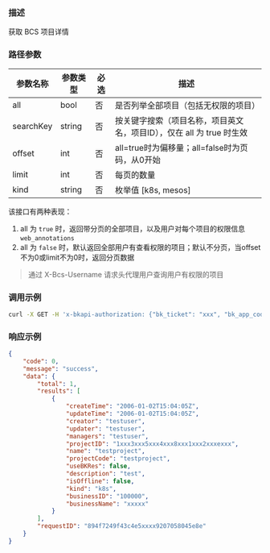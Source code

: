 ### 描述

获取 BCS 项目详情

### 路径参数
| 参数名称     | 参数类型     | 必选   | 描述             |
| ------------ | ------------ | ------ | ---------------- |
| all         | bool       | 否     | 是否列举全部项目（包括无权限的项目）     |
| searchKey   | string     | 否     | 按关键字搜索（项目名称，项目英文名，项目ID），仅在 all 为 true 时生效 |
| offset   | int     | 否     | all=true时为偏移量；all=false时为页码，从0开始 |
| limit   | int     | 否     | 每页的数量 |
| kind    | string | 否 | 枚举值 [k8s, mesos]

该接口有两种表现：
1. all 为 `true` 时，返回带分页的全部项目，以及用户对每个项目的权限信息 `web_annotations`
2. all 为 `false` 时，默认返回全部用户有查看权限的项目；默认不分页，当offset不为0或limit不为0时，返回分页数据

> 通过 X-Bcs-Username 请求头代理用户查询用户有权限的项目

### 调用示例
```sh
curl -X GET -H 'x-bkapi-authorization: {"bk_ticket": "xxx", "bk_app_code": "xxx", "bk_app_secret": "***"}' --header 'X-Bcs-Username: testuser' --insecure https://bcs-api-gateway.apigw.com/prod/bcsproject/v1/projects/authorized_projects
```

### 响应示例
```json
{
    "code": 0,
    "message": "success",
    "data": {
        "total": 1,
        "results": [
            {
                "createTime": "2006-01-02T15:04:05Z",
                "updateTime": "2006-01-02T15:04:05Z",
                "creator": "testuser",
                "updater": "testuser",
                "managers": "testuser",
                "projectID": "1xxx3xxx5xxx4xxx8xxx1xxx2xxxexxx",
                "name": "testproject",
                "projectCode": "testproject",
                "useBKRes": false,
                "description": "test",
                "isOffline": false,
                "kind": "k8s",
                "businessID": "100000",
                "businessName": "xxxxx"
            }
        ],
        "requestID": "894f7249f43c4e5xxxx9207058045e8e"
    }
}
```